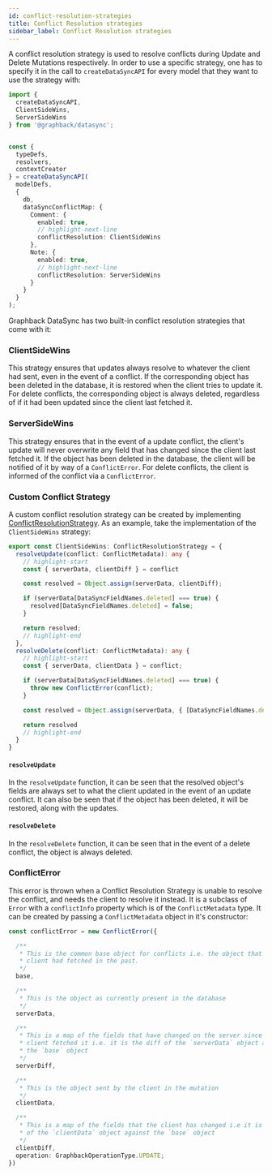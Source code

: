 ```yaml
---
id: conflict-resolution-strategies
title: Conflict Resolution strategies
sidebar_label: Conflict Resolution strategies
---
```


A conflict resolution strategy is used to resolve conflicts during Update and Delete Mutations respectively. In order to use a specific strategy, one has to specify it in the call to `createDataSyncAPI` for every model that they want to use the strategy with:
```typescript
import {
  createDataSyncAPI,
  ClientSideWins,
  ServerSideWins
} from '@graphback/datasync';


const {
  typeDefs,
  resolvers,
  contextCreator
} = createDataSyncAPI(
  modelDefs, 
  { 
    db, 
    dataSyncConflictMap: {
      Comment: {
        enabled: true,
        // highlight-next-line
        conflictResolution: ClientSideWins
      },
      Note: {
        enabled: true,
        // highlight-next-line
        conflictResolution: ServerSideWins
      }
    }
  }
);
```
Graphback DataSync has two built-in conflict resolution strategies that come with it:

### ClientSideWins

This strategy ensures that updates always resolve to whatever the client had sent, even in the event of a conflict. If the corresponding object has been deleted in the database, it is restored when the client tries to update it. For delete conflicts, the corresponding object is always deleted, regardless of if it had been updated since the client last fetched it.


### ServerSideWins

This strategy ensures that in the event of a update conflict, the client's update will never overwrite any field that has changed since the client last fetched it. If the object has been deleted in the database, the client will be notified of it by way of a `ConflictError`. For delete conflicts, the client is informed of the conflict via a `ConflictError`.


### Custom Conflict Strategy

A custom conflict resolution strategy can be created by implementing [ConflictResolutionStrategy](../api/graphback-datasync/interfaces/_util_.conflictresolutionstrategy.md). As an example, take the implementation of the `ClientSideWins` strategy:

```typescript
export const ClientSideWins: ConflictResolutionStrategy = {
  resolveUpdate(conflict: ConflictMetadata): any {
    // highlight-start
    const { serverData, clientDiff } = conflict

    const resolved = Object.assign(serverData, clientDiff);

    if (serverData[DataSyncFieldNames.deleted] === true) {
      resolved[DataSyncFieldNames.deleted] = false;
    }

    return resolved;
    // highlight-end
  },
  resolveDelete(conflict: ConflictMetadata): any {
    // highlight-start
    const { serverData, clientData } = conflict;

    if (serverData[DataSyncFieldNames.deleted] === true) {
      throw new ConflictError(conflict);
    }

    const resolved = Object.assign(serverData, { [DataSyncFieldNames.deleted]: true });

    return resolved
    // highlight-end
  }
}
```

#### `resolveUpdate`

In the `resolveUpdate` function, it can be seen that the resolved object's fields are always set to what the client updated in the event of an update conflict. It can also be seen that if the object has been deleted, it will be restored, along with the updates.


#### `resolveDelete`

In the `resolveDelete` function, it can be seen that in the event of a delete conflict, the object is always deleted.

### ConflictError

This error is thrown when a Conflict Resolution Strategy is unable to resolve the conflict, and needs the client to resolve it instead. It is a subclass of `Error` with a `conflictInfo` property which is of the `ConflictMetadata` type. It can be created by passing a `ConflictMetadata` object in it's constructor:
```typescript
const conflictError = new ConflictError({

  /**
   * This is the common base object for conflicts i.e. the object that the 
   * client had fetched in the past.
   */
  base,

  /**
   * This is the object as currently present in the database 
   */
  serverData,

  /**
   * This is a map of the fields that have changed on the server since the
   * client fetched it i.e. it is the diff of the `serverData` object against
   * the `base` object
   */
  serverDiff,

  /**
   * This is the object sent by the client in the mutation
   */
  clientData,

  /**
   * This is a map of the fields that the client has changed i.e it is the diff
   * of the `clientData` object against the `base` object
   */
  clientDiff,
  operation: GraphbackOperationType.UPDATE;
})
```
